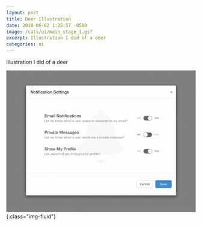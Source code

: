 ```yaml
---
layout: post
title: Deer Illustration
date: 2018-06-02 1:25:57 -0500
image: /cats/ui/main_stage_1.gif
excerpt: Illustration I did of a deer
categories: ui
---
```


Illustration I did of a deer

![image-title-here](/assets/img/cats/ui/main_stage_1.gif){:class="img-fluid"}

